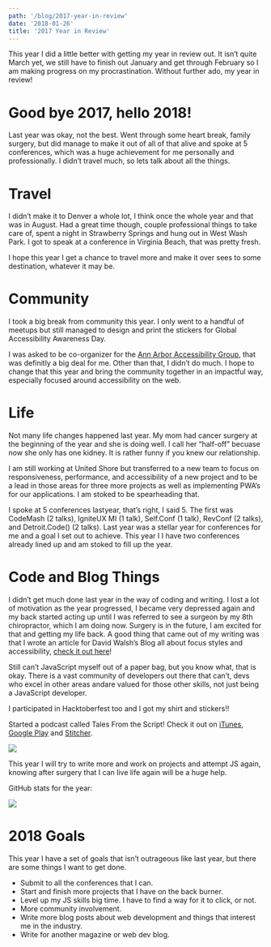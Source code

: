 ```yaml
---
path: '/blog/2017-year-in-review'
date: '2018-01-26'
title: '2017 Year in Review'
---
```


This year I did a little better with getting my year in review out. It isn’t quite March yet, we still have to finish out January and get through February so I am making progress on my procrastination. Without further ado, my year in review!

# Good bye 2017, hello 2018!

Last year was okay, not the best. Went through some heart break, family surgery, but did manage to make it out of all of that alive and spoke at 5 conferences, which was a huge achievement for me personally and professionally. I didn’t travel much, so lets talk about all the things.

# Travel

I didn’t make it to Denver a whole lot, I think once the whole year and that was in August. Had a great time though, couple professional things to take care of, spent a night in Strawberry Springs and hung out in West Wash Park. I got to speak at a conference in Virginia Beach, that was pretty fresh.

I hope this year I get a chance to travel more and make it over sees to some destination, whatever it may be.

# Community

I took a big break from community this year. I only went to a handful of meetups but still managed to design and print the stickers for Global Accessibility Awareness Day.

I was asked to be co-organizer for the [Ann Arbor Accessibility Group](https://www.meetup.com/a2a11y), that was definitly a big deal for me. Other than that, I didn’t do much. I hope to change that this year and bring the community together in an impactful way, especially focused around accessibility on the web.

# Life

Not many life changes happened last year. My mom had cancer surgery at the beginning of the year and she is doing well. I call her “half-off” becuase now she only has one kidney. It is rather funny if you knew our relationship.

I am still working at United Shore but transferred to a new team to focus on responsiveness, performance, and accessibility of a new project and to be a lead in those areas for three more projects as well as implementing PWA’s for our applications. I am stoked to be spearheading that.

I spoke at 5 conferences lastyear, that’s right, I said 5. The first was CodeMash (2 talks), IgniteUX MI (1 talk), Self.Conf (1 talk), RevConf (2 talks), and Detroit.Code() (2 talks). Last year was a stellar year for conferences for me and a goal I set out to achieve. This year I I have two conferences already lined up and am stoked to fill up the year.

# Code and Blog Things

I didn’t get much done last year in the way of coding and writing. I lost a lot of motivation as the year progressed, I became very depressed again and my back started acting up until I was referred to see a surgeon by my 8th chiropractor, which I am doing now. Surgery is in the future, I am excited for that and getting my life back. A good thing that came out of my writing was that I wrote an article for David Walsh’s Blog all about focus styles and accessibility, [check it out here](https://davidwalsh.name/css-focus)!

Still can’t JavaScript myself out of a paper bag, but you know what, that is okay. There is a vast community of developers out there that can’t, devs who excel in other areas andare valued for those other skills, not just being a JavaScript developer.

I participated in Hacktoberfest too and I got my shirt and stickers!!

Started a podcast called Tales From the Script! Check it out on [iTunes](https://itunes.apple.com/us/podcast/tales-from-the-script/id1269393687?mt=2), [Google Play](https://play.google.com/music/m/Iowf6ktgvha3b2xibz5f65zuma4?t=Tales_From_The_Script) and [Stitcher](https://www.stitcher.com/podcast/tales-from-the-script).

![](https://miro.medium.com/max/2800/1*FuralKUYHne1r_P1cJoPyg.png)

This year I will try to write more and work on projects and attempt JS again, knowing after surgery that I can live life again will be a huge help.

GitHub stats for the year:

![](https://miro.medium.com/max/3028/1*2THRUmih2KC-CYA8WegrFw.png)

# 2018 Goals

This year I have a set of goals that isn’t outrageous like last year, but there are some things I want to get done.

- Submit to all the conferences that I can.
- Start and finish more projects that I have on the back burner.
- Level up my JS skills big time. I have to find a way for it to click, or not.
- More community involvement.
- Write more blog posts about web development and things that interest me in the industry.
- Write for another magazine or web dev blog.
